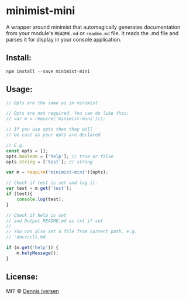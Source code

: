 # minimist-mini

A wrapper around minimist that automagically generates documentation from
your module's `README.md` or `readme.md` file. It reads the .md file and parses it for display in
your console application. 

## Install: 

    npm install --save minimist-mini

## Usage: 

~~~js
// Opts are the same as in minimist

// Opts are not required. You can do like this:
// var m = require('minimist-mini')();

// If you use opts then they will 
// be cast as your opts are declared

// E.g.
const opts = [];
opts.boolean = ['help']; // true or false
opts.string = ['test']; // string

var m = require('minimist-mini')(opts);

// Check if test is set and log it.
var test = m.get('test');
if (test){
    console.log(test);
}

// Check if help is set
// and Output README.md as txt if set
//
// You can also set a file from current path, e.g.
// 'docs/cli.md

if (m.get('help')) {
    m.helpMessage();
}
~~~

## License: 

MIT © [Dennis Iversen](https://github.com/diversen)